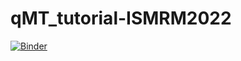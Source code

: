 # qMT_tutorial-ISMRM2022

[![Binder](https://mybinder.org/badge_logo.svg)](https://mybinder.org/v2/gh/jvelazquez-reyes/qMT_tutorial-ISMRM2022/HEAD)
